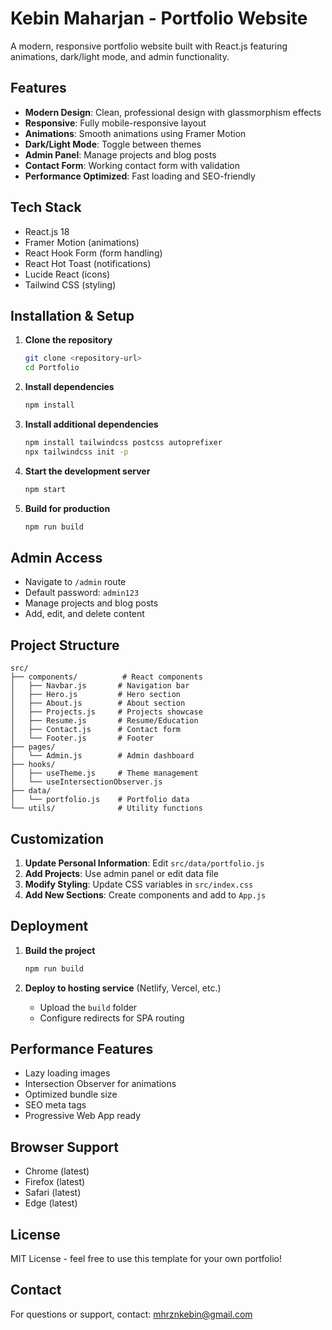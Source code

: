 # Kebin Maharjan - Portfolio Website

A modern, responsive portfolio website built with React.js featuring animations, dark/light mode, and admin functionality.

## Features

- **Modern Design**: Clean, professional design with glassmorphism effects
- **Responsive**: Fully mobile-responsive layout
- **Animations**: Smooth animations using Framer Motion
- **Dark/Light Mode**: Toggle between themes
- **Admin Panel**: Manage projects and blog posts
- **Contact Form**: Working contact form with validation
- **Performance Optimized**: Fast loading and SEO-friendly

## Tech Stack

- React.js 18
- Framer Motion (animations)
- React Hook Form (form handling)
- React Hot Toast (notifications)
- Lucide React (icons)
- Tailwind CSS (styling)

## Installation & Setup

1. **Clone the repository**
   ```bash
   git clone <repository-url>
   cd Portfolio
   ```

2. **Install dependencies**
   ```bash
   npm install
   ```

3. **Install additional dependencies**
   ```bash
   npm install tailwindcss postcss autoprefixer
   npx tailwindcss init -p
   ```

4. **Start the development server**
   ```bash
   npm start
   ```

5. **Build for production**
   ```bash
   npm run build
   ```

## Admin Access

- Navigate to `/admin` route
- Default password: `admin123`
- Manage projects and blog posts
- Add, edit, and delete content

## Project Structure

```
src/
├── components/          # React components
│   ├── Navbar.js       # Navigation bar
│   ├── Hero.js         # Hero section
│   ├── About.js        # About section
│   ├── Projects.js     # Projects showcase
│   ├── Resume.js       # Resume/Education
│   ├── Contact.js      # Contact form
│   └── Footer.js       # Footer
├── pages/
│   └── Admin.js        # Admin dashboard
├── hooks/
│   ├── useTheme.js     # Theme management
│   └── useIntersectionObserver.js
├── data/
│   └── portfolio.js    # Portfolio data
└── utils/              # Utility functions
```

## Customization

1. **Update Personal Information**: Edit `src/data/portfolio.js`
2. **Add Projects**: Use admin panel or edit data file
3. **Modify Styling**: Update CSS variables in `src/index.css`
4. **Add New Sections**: Create components and add to `App.js`

## Deployment

1. **Build the project**
   ```bash
   npm run build
   ```

2. **Deploy to hosting service** (Netlify, Vercel, etc.)
   - Upload the `build` folder
   - Configure redirects for SPA routing

## Performance Features

- Lazy loading images
- Intersection Observer for animations
- Optimized bundle size
- SEO meta tags
- Progressive Web App ready

## Browser Support

- Chrome (latest)
- Firefox (latest)
- Safari (latest)
- Edge (latest)

## License

MIT License - feel free to use this template for your own portfolio!

## Contact

For questions or support, contact: mhrznkebin@gmail.com